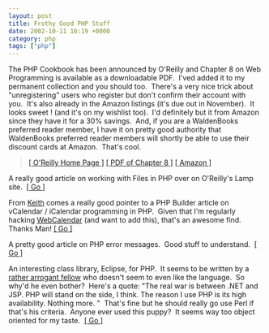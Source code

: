 ```yaml
---
layout: post
title: Frothy Good PHP Stuff
date: 2002-10-11 16:19 +0000
category: php
tags: ["php"]
---
```


<p>The PHP Cookbook has been announced by O'Reilly and Chapter 8 on Web Programming is&nbsp;available as a downloadable PDF.&nbsp; I'ved added it to my permanent collection and you should too.&nbsp; There's a very nice trick about "unregistering" users who register but don't confirm their account with you.&nbsp; It's also already in the Amazon listings (it's due out in November).&nbsp; It looks sweet ! (and it's on my wishlist too).&nbsp; I'd definitely but it from Amazon since they have it for a 30% savings.&nbsp; And, if you are a WaldenBooks preferred reader member, I have it on pretty good authority that WaldenBooks preferred reader members will shortly be able to use their discount cards at Amazon.&nbsp; That's cool.</p>
<blockquote dir="ltr" style="MARGIN-RIGHT: 0px">
<p><a href="https://web.archive.org/web/20021013031121/http://www.oreilly.com/catalog/phpckbk/index.html?CMP=IL7015">[ O'Reilly Home Page&nbsp;]</a> <a href="https://web.archive.org/web/20021013031121/http://www.oreilly.com/catalog/phpckbk/chapter/ch08.pdf">[ PDF of Chapter 8 ]</a> <a href="https://web.archive.org/web/20021013031121/http://www.amazon.com/exec/obidos/tg/detail/-/1565926811/qid=1034363150/sr=8-2/ref=sr_8_2/002-4202734-9602408?v=glance&amp;n=507846">[ Amazon ]</a></p></blockquote>
<p dir="ltr">A really good article on working with Files in PHP over on O'Reilly's Lamp site.&nbsp; <a href="https://web.archive.org/web/20021013031121/http://www.onlamp.com/pub/a/php/2002/10/03/php_foundations.html">[ Go ]</a></p>
<p dir="ltr">From <a href="https://web.archive.org/web/20021013031121/http://www.keithdevens.com/weblog/?id2890">Keith</a> comes a really good pointer to a PHP Builder article on vCalendar / iCalendar programming in PHP.&nbsp; Given that I'm regularly hacking <a href="https://web.archive.org/web/20021013031121/http://sourceforge.net/projects/webcalendar/">WebCalendar</a> (and want to add this), that's an awesome find.&nbsp; Thanks Man! <a href="https://web.archive.org/web/20021013031121/http://www.phpbuilder.com/columns/chow20021007.php3">[ Go ]</a>&nbsp;</p>
<p dir="ltr">A pretty good article on PHP error messages.&nbsp; Good stuff to understand.&nbsp; <a href="https://web.archive.org/web/20021013031121/http://www.devarticles.com/art/1/211">[ Go ]</a></p>
<p dir="ltr">An interesting class library, Eclipse, for PHP.&nbsp; It seems to be written by a <a href="https://web.archive.org/web/20021013031121/http://www.devarticles.com/printpage.php?articleId=218">rather arrogant fellow</a> who doesn't seem to even like the language.&nbsp; So why'd he even bother?&nbsp; Here's a quote: "The real war is between .NET and JSP. PHP will stand on the side, I think. The reason I use PHP is its high availability. Nothing more. "&nbsp; That's fine but he should really go use Perl if that's his criteria.&nbsp; Anyone ever used this puppy?&nbsp; It seems way too object oriented for my taste.&nbsp; <a href="https://web.archive.org/web/20021013031121/http://www.students.cs.uu.nl/people/voostind/eclipse/">[ Go ]</a></p>
